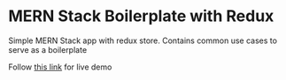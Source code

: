 # MERN Stack Boilerplate with Redux
Simple MERN Stack app with redux store. Contains common use cases to serve as a boilerplate

Follow [this link](https://mern-redux-app.herokuapp.com/) for live demo
